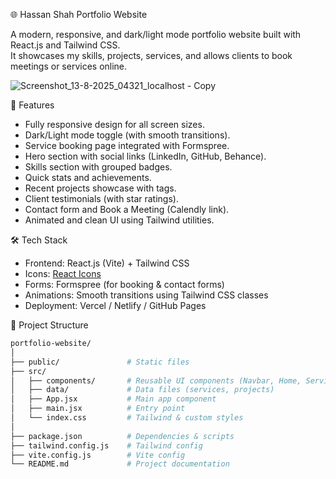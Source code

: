 🌐 Hassan Shah Portfolio Website

A modern, responsive, and dark/light mode portfolio website built with React.js and Tailwind CSS.  
It showcases my skills, projects, services, and allows clients to book meetings or services online.


![Screenshot_13-8-2025_04321_localhost - Copy](https://github.com/user-attachments/assets/900cd574-b290-4e25-851f-c51192c961d7)

 🚀 Features

- Fully responsive design for all screen sizes.
- Dark/Light mode toggle (with smooth transitions).
- Service booking page integrated with Formspree.
- Hero section with social links (LinkedIn, GitHub, Behance).
- Skills section with grouped badges.
- Quick stats and achievements.
- Recent projects showcase with tags.
- Client testimonials (with star ratings).
- Contact form and Book a Meeting (Calendly link).
- Animated and clean UI using Tailwind utilities.

 🛠️ Tech Stack

- Frontend: React.js (Vite) + Tailwind CSS
- Icons: [React Icons](https://react-icons.github.io/react-icons/)
- Forms: Formspree (for booking & contact forms)
- Animations: Smooth transitions using Tailwind CSS classes
- Deployment: Vercel / Netlify / GitHub Pages

 📂 Project Structure

```bash
portfolio-website/
│
├── public/               # Static files
├── src/
│   ├── components/       # Reusable UI components (Navbar, Home, Services, etc.)
│   ├── data/             # Data files (services, projects)
│   ├── App.jsx           # Main app component
│   ├── main.jsx          # Entry point
│   └── index.css         # Tailwind & custom styles
│
├── package.json          # Dependencies & scripts
├── tailwind.config.js    # Tailwind config
├── vite.config.js        # Vite config
└── README.md             # Project documentation

